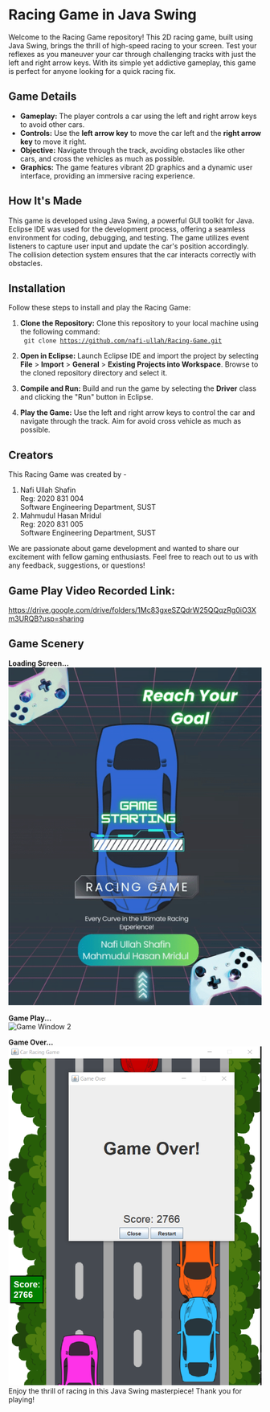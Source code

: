 # Racing Game in Java Swing

Welcome to the Racing Game repository! This 2D racing game, built using Java Swing, brings the thrill of high-speed racing to your screen. 
Test your reflexes as you maneuver your car through challenging tracks with just the left and right arrow keys. 
With its simple yet addictive gameplay, this game is perfect for anyone looking for a quick racing fix.

## Game Details

- **Gameplay:** The player controls a car using the left and right arrow keys to avoid other cars.
- **Controls:** Use the **left arrow key** to move the car left and the **right arrow key** to move it right.
- **Objective:** Navigate through the track, avoiding obstacles like other cars, and cross the vehicles as much as possible.
- **Graphics:** The game features vibrant 2D graphics and a dynamic user interface, providing an immersive racing experience.

## How It's Made

This game is developed using Java Swing, a powerful GUI toolkit for Java. 
Eclipse IDE was used for the development process, offering a seamless environment for coding, debugging, and testing. 
The game utilizes event listeners to capture user input and update the car's position accordingly. 
The collision detection system ensures that the car interacts correctly with obstacles.

## Installation

Follow these steps to install and play the Racing Game:

1. **Clone the Repository:** Clone this repository to your local machine using the following command: <br>
<code> git clone https://github.com/nafi-ullah/Racing-Game.git </code>


2. **Open in Eclipse:** Launch Eclipse IDE and import the project by selecting **File** > **Import** > **General** > **Existing Projects into Workspace**. Browse to the cloned repository directory and select it.

3. **Compile and Run:** Build and run the game by selecting the **Driver** class and clicking the "Run" button in Eclipse.

4. **Play the Game:** Use the left and right arrow keys to control the car and navigate through the track. Aim for avoid cross vehicle as much as possible.

## Creators

This Racing Game was created by -
1. Nafi Ullah Shafin <br>
   Reg: 2020 831 004 <br>
   Software Engineering Department, SUST
3. Mahmudul Hasan Mridul <br>
   Reg: 2020 831 005 <br>
   Software Engineering Department, SUST
   
We are passionate about game development and wanted to share our excitement with fellow gaming enthusiasts. 
Feel free to reach out to us with any feedback, suggestions, or questions!

## Game Play Video Recorded Link: <br>
https://drive.google.com/drive/folders/1Mc83gxeSZQdrW25QQqzRg0iO3Xm3URQB?usp=sharing

## Game Scenery <br>

**Loading Screen...** <br>
![Game Window 1](resources/images/IntroGif.gif)

**Game Play...** <br>
![Game Window 2](resources/images/gameplay.gif)

**Game Over...** <br>
![Game Window 3](resources/images/gameover.png)
<br>
Enjoy the thrill of racing in this Java Swing masterpiece! Thank you for playing!
